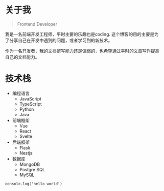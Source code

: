 # 关于我

> Frontend Developer

我是一名前端开发工程师，平时主要的乐趣也是coding. 这个博客的目的主要是为了分享自己在开发中遇到的问题，或者学习到的新技术。

作为一名开发者，我的文档撰写能力还是偏弱的，也希望通过平时的文章写作提高自己的文档能力。

# 技术栈

- 编程语言
    - JavaScript
    - TypeScript
    - Python
    - Java
- 前端框架
    - Vue
    - React
    - Svelte
- 后端框架
    - Flask
    - Nestjs
- 数据库
    - MongoDB
    - Postgre SQL
    - MySQL

```
console.log('hello world')
```
